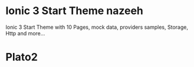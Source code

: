 # Ionic 3 Start Theme nazeeh

Ionic 3 Start Theme with 10 Pages, mock data, providers samples, Storage, Http and more...
# Plato2
